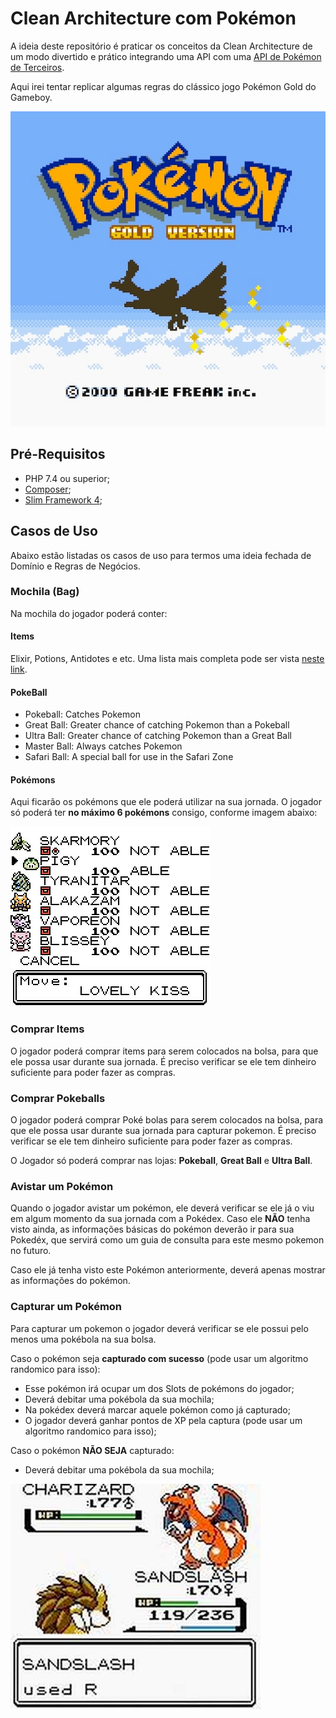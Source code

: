 # Clean Architecture com Pokémon

A ideia deste repositório é praticar os conceitos da Clean Architecture de um modo divertido e prático integrando uma API com uma [API de Pokémon de Terceiros](https://pokeapi.co/).

Aqui irei tentar replicar algumas regras do clássico jogo Pokémon Gold do Gameboy.

![Pokémon Gold Logo](./docs/pokemon-gold.png)

## Pré-Requisitos

- PHP 7.4 ou superior;
- [Composer](https://getcomposer.org);
- [Slim Framework 4](https://www.slimframework.com);

## Casos de Uso

Abaixo estão listadas os casos de uso para termos uma ideia fechada de Domínio e Regras de Negócios.

### Mochila (Bag)

Na mochila do jogador poderá conter:

#### Items

Elixir, Potions, Antidotes e etc. Uma lista mais completa pode ser vista [neste link](https://www.ign.com/wikis/pokemon-red-blue-yellow-version/Items).

#### PokeBall

- Pokeball: Catches Pokemon
- Great Ball: Greater chance of catching Pokemon than a Pokeball
- Ultra Ball: Greater chance of catching Pokemon than a Great Ball
- Master Ball: Always catches Pokemon
- Safari Ball: A special ball for use in the Safari Zone

#### Pokémons

Aqui ficarão os pokémons que ele poderá utilizar na sua jornada. O jogador só poderá ter **no máximo 6 pokémons** consigo, conforme imagem abaixo:

![Pokémon Gold Logo](./docs/pokemon-list.png)

### Comprar Items

O jogador poderá comprar items para serem colocados na bolsa, para que ele possa usar durante sua jornada. É preciso verificar se ele tem dinheiro suficiente para poder fazer as compras.

### Comprar Pokeballs

O jogador poderá comprar Poké bolas para serem colocados na bolsa, para que ele possa usar durante sua jornada para capturar pokemon. É preciso verificar se ele tem dinheiro suficiente para poder fazer as compras.

O Jogador só poderá comprar nas lojas: **Pokeball**, **Great Ball** e **Ultra Ball**.

### Avistar um Pokémon

Quando o jogador avistar um pokémon, ele deverá verificar se ele já o viu em algum momento da sua jornada com a Pokédex. Caso ele **NÃO** tenha visto ainda, as informações básicas do pokémon deverão ir para sua Pokedéx, que servirá como um guia de consulta para este mesmo pokemon no futuro.

Caso ele já tenha visto este Pokémon anteriormente, deverá apenas mostrar as informações do pokémon.

### Capturar um Pokémon

Para capturar um pokemon o jogador deverá verificar se ele possui pelo menos uma pokébola na sua bolsa.

Caso o pokémon seja **capturado com sucesso** (pode usar um algoritmo randomico para isso):
- Esse pokémon irá ocupar um dos Slots de pokémons do jogador;
- Deverá debitar uma pokébola da sua mochila;
- Na pokédex deverá marcar aquele pokémon como já capturado;
- O jogador deverá ganhar pontos de XP pela captura (pode usar um algoritmo randomico para isso);

Caso o pokémon **NÃO SEJA** capturado:
- Deverá debitar uma pokébola da sua mochila;

![Pokémon Gold Battle](./docs/battle.png)